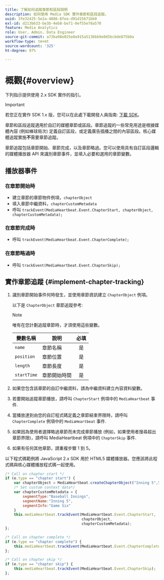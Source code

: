 ```yaml
---
title: 了解如何追蹤章節和區段說明
description: 如何使用 Media SDK 實作章節和區段追蹤。
uuid: 3fe32425-5e2a-4886-8fea-d91d15671bb0
exl-id: d213b633-be3b-4eb8-be71-0ef55e78a570
feature: Media Analytics
role: User, Admin, Data Engineer
source-git-commit: a73ba98e025e0a915a5136bb9e0d5bcbde875b0a
workflow-type: tm+mt
source-wordcount: '325'
ht-degree: 97%

---
```


# 概觀{#overview}

下列指示提供使用 2.x SDK 實作的指引。

>[!IMPORTANT]
> 
> 若您正在實作 SDK 1.x 版，您可以在此處下載開發人員指南: [下載 SDK](/help/getting-started/download-sdks.md)。

章節和區段追蹤適用於自訂的媒體章節或區段。章節追蹤的一些常見用途是根據媒體內容 (例如棒球局次) 定義自訂區段，或定義廣告插播之間的內容區段。核心媒體追蹤實施&#x200B;**不**&#x200B;需要章節追蹤。

章節追蹤包括章節開始、章節完成，以及章節略過。您可以使用具有自訂區段邏輯的媒體播放器 API 來識別章節事件，並填入必要和選用的章節變數。

## 播放器事件

### 在章節開始時

* 建立章節的章節物件例項，`chapterObject`
* 填入章節中繼資料，`chapterCustomMetadata`
* 呼叫 `trackEvent(MediaHeartbeat.Event.ChapterStart, chapterObject, chapterCustomMetadata);`

### 在章節完成時

* 呼叫 `trackEvent(MediaHeartbeat.Event.ChapterComplete);`

### 在章節略過時

* 呼叫 `trackEvent(MediaHeartbeat.Event.ChapterSkip);`

## 實作章節追蹤  {#implement-chapter-tracking}

1. 識別章節開始事件何時發生，並使用章節資訊建立 `ChapterObject` 例項。

   以下是 `ChapterObject` 章節追蹤參考:

   >[!NOTE]
   >
   >唯有在您計劃追蹤章節時，才須使用這些變數。

   | 變數名稱 | 說明 | 必填 |
   | --- | --- | :---: |
   | `name` | 章節名稱 | 是 |
   | `position` | 章節位置 | 是 |
   | `length` | 章節長度 | 是 |
   | `startTime` | 章節開始時間 | 是 |

1. 如果您包含該章節的自訂中繼資料，請為中繼資料建立內容資料變數。
1. 若要開始追蹤章節播放，請呼叫 `ChapterStart` 例項中的 `MediaHeartbeat` 事件.
1. 當播放達到由您的自訂程式碼定義之章節結束界限時，請呼叫 `ChapterComplete` 例項中的 `MediaHeartbeat` 事件.
1. 如果因為使用者選擇略過章節而未完成章節播放 (例如，如果使用者搜尋超出章節界限)，請呼叫 MediaHeartbeat 例項中的 `ChapterSkip` 事件.
1. 如果有任何其他章節，請重複步驟 1 到 5。

以下程式碼範例將 JavaScript 2.x SDK 用於 HTML5 媒體播放器。您應該將此程式碼與核心媒體播放程式碼一起使用。

```js
/* Call on chapter start */
if (e.type == "chapter start") {
    var chapterObject = MediaHeartbeat.createChapterObject("Inning 5",5,500,2500);
    /* Set custom context data*/
    var chapterCustomMetadata = {
        segmentType:"Baseball Innings",
        segmentName:"Inning 5",
        segmentInfo:"Game Six"
    }
    this.mediaHeartbeat.trackEvent(MediaHeartbeat.Event.ChapterStart,  
                                   chapterObject,  
                                   chapterCustomMetadata);
};

/* Call on chapter complete */
if (e.type == "chapter complete") {
    this.mediaHeartbeat.trackEvent(MediaHeartbeat.Event.ChapterComplete);
};

/* Call on chapter skip */
if (e.type == "chapter skip") {
    this.mediaHeartbeat.trackEvent(MediaHeartbeat.Event.ChapterSkip);
};
```

